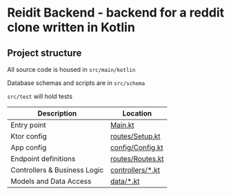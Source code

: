 # Reidit Backend - backend for a reddit clone written in Kotlin

## Project structure
All source code is housed in `src/main/kotlin`

Database schemas and scripts are in `src/schema`

`src/test` will hold tests

| Description | Location |
|---|---|
| Entry point | [Main.kt](src/main/kotlin/com/reidswan/reidit/Main.kt) |
| Ktor config | [routes/Setup.kt](src/main/kotlin/com/reidswan/reidit/routes/Setup.kt) |
| App config | [config/Config.kt](src/main/kotlin/com/reidswan/reidit/config/Config.kt) |
| Endpoint definitions | [routes/Routes.kt](src/main/kotlin/com/reidswan/reidit/routes/Routes.kt)
| Controllers & Business Logic | [controllers/*.kt](src/main/kotlin/com/reidswan/reidit/controllers/) |
| Models and Data Access | [data/*.kt](src/main/kotlin/com/reidswan/reidit/data)|